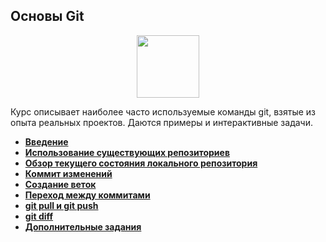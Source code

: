 ## Основы Git

<div id="header" align="center">
  <img src="https://stepik.org/media/cache/images/courses/2159/cover/ec6d30a1ff9371316aaabb067ee2bdb7.png" width="100"/>
</div>

Курс описывает наиболее часто используемые команды git, взятые из опыта реальных проектов. Даются примеры и интерактивные задачи.

- [**Введение**](https://github.com/vypiemzalyubov/git-bash/tree/main/Git/Cubit/Git%20Basics/1.%20Introduction)
- [**Использование существующих репозиториев**](https://github.com/vypiemzalyubov/git-bash/tree/main/Git/Cubit/Git%20Basics/2.%20Using%20existing%20repositories)
- [**Обзор текущего состояния локального репозитория**](https://github.com/vypiemzalyubov/git-bash/tree/main/Git/Cubit/Git%20Basics/3.%20Overview%20of%20the%20current%20state%20of%20the%20local%20repository)
- [**Коммит изменений**](https://github.com/vypiemzalyubov/git-bash/tree/main/Git/Cubit/Git%20Basics/4.%20Commit%20changes)
- [**Создание веток**](https://github.com/vypiemzalyubov/git-bash/tree/main/Git/Cubit/Git%20Basics/5.%20Creating%20branches)
- [**Переход между коммитами**](https://github.com/vypiemzalyubov/git-bash/tree/main/Git/Cubit/Git%20Basics/6.%20Switching%20between%20commits)
- [**git pull и git push**](https://github.com/vypiemzalyubov/git-bash/tree/main/Git/Cubit/Git%20Basics/7.%20git%20pull%20and%20git%20push)
- [**git diff**](https://github.com/vypiemzalyubov/git-bash/tree/main/Git/Cubit/Git%20Basics/8.%20git%20diff)
- [**Дополнительные задания**](https://github.com/vypiemzalyubov/git-bash/tree/main/Git/Cubit/Git%20Basics/9.%20Additional%20tasks)
